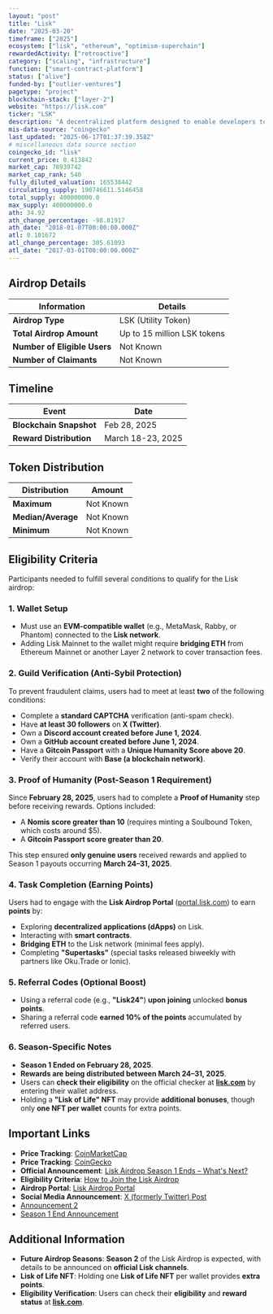 ```yaml
---
layout: "post"
title: "Lisk"
date: "2025-03-20"
timeframe: ["2025"]
ecosystem: ["lisk", "ethereum", "optimism-superchain"]
rewardedActivity: ["retroactive"]
category: ["scaling", "infrastructure"]
function: ["smart-contract-platform"]
status: ["alive"]
funded-by: ["outlier-ventures"]
pagetype: "project"
blockchain-stack: ["layer-2"]
website: "https://lisk.com"
ticker: "LSK"
description: "A decentralized platform designed to enable developers to build scalable blockchain applications."
mis-data-source: "coingecko"
last_updated: "2025-06-17T01:37:39.358Z"
# miscellaneous data source section
coingecko_id: "lisk"
current_price: 0.413842
market_cap: 78939742
market_cap_rank: 540
fully_diluted_valuation: 165538442
circulating_supply: 190746611.5146458
total_supply: 400000000.0
max_supply: 400000000.0
ath: 34.92
ath_change_percentage: -98.81917
ath_date: "2018-01-07T00:00:00.000Z"
atl: 0.101672
atl_change_percentage: 305.61093
atl_date: "2017-03-01T00:00:00.000Z"
---
```


## Airdrop Details

| Information                  | Details                     |
| ---------------------------- | --------------------------- |
| **Airdrop Type**             | LSK (Utility Token)         |
| **Total Airdrop Amount**     | Up to 15 million LSK tokens |
| **Number of Eligible Users** | Not Known                   |
| **Number of Claimants**      | Not Known                   |

## Timeline

| Event                   | Date              |
| ----------------------- | ----------------- |
| **Blockchain Snapshot** | Feb 28, 2025      |
| **Reward Distribution** | March 18-23, 2025 |

## Token Distribution

| Distribution       | Amount    |
| ------------------ | --------- |
| **Maximum**        | Not Known |
| **Median/Average** | Not Known |
| **Minimum**        | Not Known |

## Eligibility Criteria

Participants needed to fulfill several conditions to qualify for the Lisk airdrop:

### **1. Wallet Setup**

- Must use an **EVM-compatible wallet** (e.g., MetaMask, Rabby, or Phantom) connected to the **Lisk network**.
- Adding Lisk Mainnet to the wallet might require **bridging ETH** from Ethereum Mainnet or another Layer 2 network to cover transaction fees.

### **2. Guild Verification (Anti-Sybil Protection)**

To prevent fraudulent claims, users had to meet at least **two** of the following conditions:

- Complete a **standard CAPTCHA** verification (anti-spam check).
- Have **at least 30 followers** on **X (Twitter)**.
- Own a **Discord account created before June 1, 2024**.
- Own a **GitHub account created before June 1, 2024**.
- Have a **Gitcoin Passport** with a **Unique Humanity Score above 20**.
- Verify their account with **Base (a blockchain network)**.

### **3. Proof of Humanity (Post-Season 1 Requirement)**

Since **February 28, 2025**, users had to complete a **Proof of Humanity** step before receiving rewards. Options included:

- A **Nomis score greater than 10** (requires minting a Soulbound Token, which costs around $5).
- A **Gitcoin Passport score greater than 20**.

This step ensured **only genuine users** received rewards and applied to Season 1 payouts occurring **March 24–31, 2025**.

### **4. Task Completion (Earning Points)**

Users had to engage with the **Lisk Airdrop Portal** ([portal.lisk.com](https://portal.lisk.com/airdrop)) to earn **points** by:

- Exploring **decentralized applications (dApps)** on Lisk.
- Interacting with **smart contracts**.
- **Bridging ETH** to the Lisk network (minimal fees apply).
- Completing **"Supertasks"** (special tasks released biweekly with partners like Oku.Trade or Ionic).

### **5. Referral Codes (Optional Boost)**

- Using a referral code (e.g., **"Lisk24"**) **upon joining** unlocked **bonus points**.
- Sharing a referral code **earned 10% of the points** accumulated by referred users.

### **6. Season-Specific Notes**

- **Season 1 Ended on February 28, 2025**.
- **Rewards are being distributed between March 24–31, 2025**.
- Users can **check their eligibility** on the official checker at **[lisk.com](https://lisk.com)** by entering their wallet address.
- Holding a **"Lisk of Life" NFT** may provide **additional bonuses**, though only **one NFT per wallet** counts for extra points.

## Important Links

- **Price Tracking**: [CoinMarketCap](https://coinmarketcap.com/currencies/lisk/)
- **Price Tracking**: [CoinGecko](https://www.coingecko.com/en/coins/lisk/)
- **Official Announcement**: [Lisk Airdrop Season 1 Ends – What's Next?](https://lisk.com/blog/posts/lisk-airdrop-season1-ends/)
- **Eligibility Criteria**: [How to Join the Lisk Airdrop](https://lisk.com/blog/posts/lisk-lsk-airdrop/)
- **Airdrop Portal**: [Lisk Airdrop Portal](https://portal.lisk.com/airdrop)
- **Social Media Announcement**: [X (formerly Twitter) Post](https://x.com/LiskHQ/status/1896295019193237983)
- [Announcement 2](https://x.com/LiskHQ/status/1901950372178223127)
- [Season 1 End Announcement](https://x.com/LiskHQ/status/1895512407654723803)

## Additional Information

- **Future Airdrop Seasons**: **Season 2** of the Lisk Airdrop is expected, with details to be announced on **official Lisk channels**.
- **Lisk of Life NFT**: Holding one **Lisk of Life NFT** per wallet provides **extra points**.
- **Eligibility Verification**: Users can check their **eligibility** and **reward status** at **[lisk.com](https://lisk.com)**.